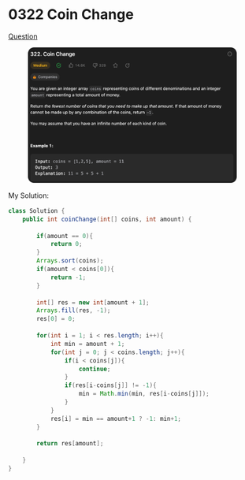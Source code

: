 # 0322 Coin Change

[Question](https://leetcode.com/problems/coin-change/description/?envType=study-plan\&id=algorithm-ii)

<figure><img src="../.gitbook/assets/image (3) (8).png" alt=""><figcaption></figcaption></figure>

My Solution:

```java
class Solution {
    public int coinChange(int[] coins, int amount) {
        
        if(amount == 0){
            return 0;
        }
        Arrays.sort(coins);
        if(amount < coins[0]){
            return -1;
        }

        int[] res = new int[amount + 1];
        Arrays.fill(res, -1);
        res[0] = 0;

        for(int i = 1; i < res.length; i++){
            int min = amount + 1;
            for(int j = 0; j < coins.length; j++){
                if(i < coins[j]){
                    continue;
                }
                if(res[i-coins[j]] != -1){
                    min = Math.min(min, res[i-coins[j]]);
                }
            }
            res[i] = min == amount+1 ? -1: min+1;
        }

        return res[amount];

    }
}
```

